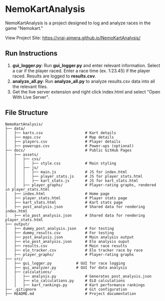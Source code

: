 # **NemoKartAnalysis**

NemoKartAnalysis is a project designed to log and analyze races in the game "Nemokart."

View Project Site: https://vraj-ajmera.github.io/NemoKartAnalysis/ 

## **Run Instructions**
1. **gui_logger.py**: Run **gui_logger.py** and enter relevant information. Select a car if the player raced. Enter a race time (ex. 1:23.45) if the player raced. Results are logged to **results.csv**.
2. **analyze_all.py**: Run **analyze_all.py** to analyze results.csv data into all the relevant files.
3. Get the live server extension and right click index.html and select "Open With Live Server".

## **File Structure**

```plaintext
NemoKartAnalysis/
├── data/
│   ├── karts.csv                   # Kart details
│   ├── maps.csv                    # Map details
│   ├── players.csv                 # Player details
│   ├── powerups.csv                # Power-ups (optional)
├── docs/                           # Public GitHub Pages
│   ├── assets/
│   │   ├── css/
│   │   │   ├── style.css           # Main styling
│   │   ├── js/
│   │   │   ├── main.js             # JS for index.html
│   │   │   ├── player_stats.js     # JS for player_stats.html
│   │   │   ├── kart_stats.js       # JS for kart_stats.html
│   │   ├── player_graphs/          # Player-rating graphs, rendered in player_stats.html
│   ├── index.html                  # Home page
│   ├── player_stats.html           # Player stats page
│   ├── kart_stats.html             # Kart stats page
│   ├── post_analysis.json          # Shared data for rendering index.html
│   ├── elo_post_analysis.json      # Shared data for rendering player_stats.html
├── output/
│   ├── dummy_post_analysis.json    # For testing
│   ├── dummy_results.csv           # For testing
│   ├── post_analysis.json          # Main analysis output
│   ├── elo_post_analysis.json      # Elo analysis ouput
│   ├── results.csv                 # Main race results
│   ├── elo_tracker.csv             # Elo tracker race by race
│   ├── player_graphs/              # Player-rating graphs
├── src/
│   ├── gui_logger.py           # GUI for race logging
│   ├── gui_analyzer.py         # GUI for data analysis
│   ├── calculations/
│   │   ├── analysis.py             # Generates post_analysis.json
│   │   ├── elo_calculations.py     # ELO calculations
│   │   ├── kart_rankings.py        # Kart performance rankings
├── .gitignore                      # Git configuration
├── README.md                       # Project documentation
